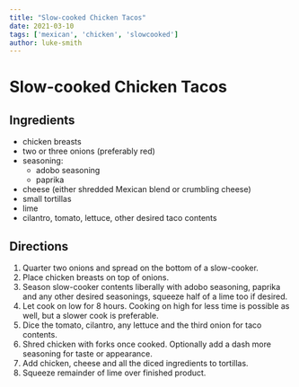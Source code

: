 ```yaml
---
title: "Slow-cooked Chicken Tacos"
date: 2021-03-10
tags: ['mexican', 'chicken', 'slowcooked']
author: luke-smith
---
```


# Slow-cooked Chicken Tacos

## Ingredients

- chicken breasts
- two or three onions (preferably red)
- seasoning:
	- adobo seasoning
	- paprika
- cheese (either shredded Mexican blend or crumbling cheese)
- small tortillas
- lime
- cilantro, tomato, lettuce, other desired taco contents

## Directions

1. Quarter two onions and spread on the bottom of a slow-cooker.
2. Place chicken breasts on top of onions.
3. Season slow-cooker contents liberally with adobo seasoning, paprika and any other desired seasonings, squeeze half of a lime too if desired.
4. Let cook on low for 8 hours. Cooking on high for less time is possible as well, but a slower cook is preferable.
7. Dice the tomato, cilantro, any lettuce and the third onion for taco contents.
9. Shred chicken with forks once cooked. Optionally add a dash more seasoning for taste or appearance.
10. Add chicken, cheese and all the diced ingredients to tortillas.
11. Squeeze remainder of lime over finished product.
